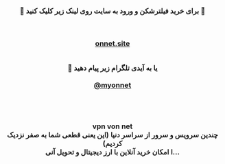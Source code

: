 <div id="vip"> <center> <h3 > <b> 
🔴 برای خرید فیلترشکن و ورود به سایت روی لینک زیر کلیک کنید 🚀

<br><br>
<a  target="_blank" href="https://onnet.site/"> onnet.site </a>
<br><br>

🔵 یا به آیدی تلگرام زیر پیام دهید
 <br> <br>
<a href="https://t.me/myonnet"  target="_blank">@myonnet</a>
<br> <br> <br> <br> 

vpn von net
<br>
چندین سرویس و سرور از سراسر دنیا (این یعنی قطعی شما به صفر نزدیک کردیم)
<br>ا
امکان خرید آنلاین با ارز دیجیتال و تحویل آنی...
</b>  </h3> </center>
</div>
